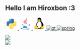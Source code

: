 


<h2 align=left> Hello I am Hiroxbon :3</h2>
<p align=left> <a href="https://www.java.com" target="_blank" rel="noreferrer">
<img src="https://raw.githubusercontent.com/devicons/devicon/master/icons/python/python-original.svg" alt="python" width="40" height="40"/> </a> <a href="https://www.qt.io/" target="_blank" rel="noreferrer">
<img src="https://raw.githubusercontent.com/devicons/devicon/master/icons/java/java-original.svg" alt="java" width="40" height="40"/> </a> <a href="https://www.linux.org/" target="_blank" rel="noreferrer">
<img src="https://raw.githubusercontent.com/devicons/devicon/master/icons/linux/linux-original.svg" alt="linux" width="40" height="40"/> </a> <a href="https://www.python.org" target="_blank" rel="noreferrer"> 
<img src="https://upload.wikimedia.org/wikipedia/commons/0/0b/Qt_logo_2016.svg" alt="qt" width="40" height="40"/> </a> <a href="https://spring.io/" target="_blank" rel="noreferrer"> 
<img src="https://www.vectorlogo.zone/logos/springio/springio-icon.svg" alt="spring" width="40" height="40"/> </a> </p>




<p align=left>
  <img align=left width="380"  src="https://github-readme-stats.vercel.app/api/top-langs/?username=SkyBorn888&layout=compact&theme=chartreuse-dark&show_icons=true" />
  <img align=left width="390"  src="https://github-readme-stats.vercel.app/api?username=SkyBorn888&count_private=true&theme=chartreuse-dark&show_icons=true" />
</p>

